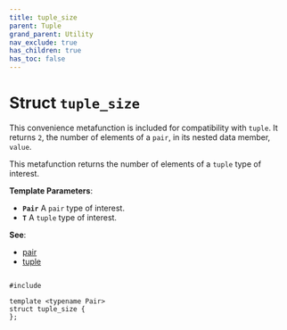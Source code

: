 ```yaml
---
title: tuple_size
parent: Tuple
grand_parent: Utility
nav_exclude: true
has_children: true
has_toc: false
---
```


# Struct `tuple_size`

This convenience metafunction is included for compatibility with <code>tuple</code>. It returns <code>2</code>, the number of elements of a <code>pair</code>, in its nested data member, <code>value</code>.


This metafunction returns the number of elements of a <code>tuple</code> type of interest.

**Template Parameters**:
* **`Pair`** A <code>pair</code> type of interest.
* **`T`** A <code>tuple</code> type of interest.

**See**:
* <a href="/thrust/api/classes/structpair.html">pair</a>
* <a href="/thrust/api/classes/classtuple.html">tuple</a>

<code class="doxybook">
<span>#include <thrust/pair.h></span><br>
<span>template &lt;typename Pair&gt;</span>
<span>struct tuple&#95;size {</span>
<span>};</span>
</code>

